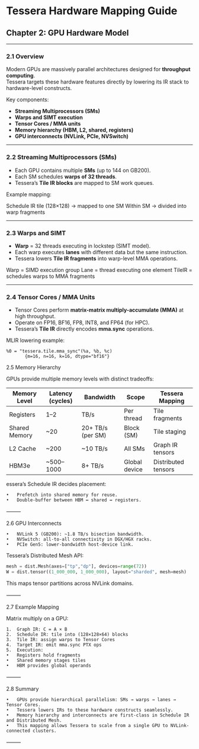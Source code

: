 # Tessera Hardware Mapping Guide
## Chapter 2: GPU Hardware Model

---

### 2.1 Overview

Modern GPUs are massively parallel architectures designed for **throughput computing**.  
Tessera targets these hardware features directly by lowering its IR stack to hardware-level constructs.

Key components:

- **Streaming Multiprocessors (SMs)**  
- **Warps and SIMT execution**  
- **Tensor Cores / MMA units**  
- **Memory hierarchy (HBM, L2, shared, registers)**  
- **GPU interconnects (NVLink, PCIe, NVSwitch)**  

---

### 2.2 Streaming Multiprocessors (SMs)

- Each GPU contains multiple **SMs** (up to 144 on GB200).  
- Each SM schedules **warps of 32 threads**.  
- Tessera’s **Tile IR blocks** are mapped to SM work queues.  

Example mapping:

Schedule IR tile (128×128) → mapped to one SM
Within SM → divided into warp fragments

---

### 2.3 Warps and SIMT

- **Warp** = 32 threads executing in lockstep (SIMT model).  
- Each warp executes **lanes** with different data but the same instruction.  
- Tessera lowers **Tile IR fragments** into warp-level MMA operations.
  
Warp   = SIMD execution group
Lane   = thread executing one element
TileIR = schedules warps to MMA fragments

---

### 2.4 Tensor Cores / MMA Units

- Tensor Cores perform **matrix-matrix multiply-accumulate (MMA)** at high throughput.  
- Operate on FP16, BF16, FP8, INT8, and FP64 (for HPC).  
- Tessera’s **Tile IR** directly encodes **mma.sync** operations.  

MLIR lowering example:
```mlir
%0 = "tessera.tile.mma_sync"(%a, %b, %c)
       {m=16, n=16, k=16, dtype="bf16"}
```
2.5 Memory Hierarchy

GPUs provide multiple memory levels with distinct tradeoffs:

|Memory Level | Latency (cycles) | Bandwidth          | Scope         | Tessera Mapping     |
|-------------|------------------|--------------------|---------------|---------------------|
|Registers    | 1–2              | TB/s               | Per thread    | Tile fragments      |
|Shared Memory| ~20              | 20+ TB/s (per SM)  | Block (SM)    | Tile staging        |
|L2 Cache     | ~200             |~10 TB/s            | All SMs       | Graph IR tensors    |
|HBM3e        |~500–1000         | 8+ TB/s            | Global device | Distributed tensors |

essera’s Schedule IR decides placement:

	•	Prefetch into shared memory for reuse.
	•	Double-buffer between HBM ↔ shared ↔ registers.

⸻

2.6 GPU Interconnects

	•	NVLink 5 (GB200): ~1.8 TB/s bisection bandwidth.
	•	NVSwitch: all-to-all connectivity in DGX/HGX racks.
	•	PCIe Gen5: lower-bandwidth host-device link.

Tessera’s Distributed Mesh API:
```python
mesh = dist.Mesh(axes=["tp","dp"], devices=range(72))
W = dist.tensor((1_000_000, 1_000_000), layout="sharded", mesh=mesh)
```
This maps tensor partitions across NVLink domains.

⸻

2.7 Example Mapping

Matrix multiply on a GPU:

	1.	Graph IR: C = A × B
	2.	Schedule IR: tile into (128×128×64) blocks
	3.	Tile IR: assign warps to Tensor Cores
	4.	Target IR: emit mma.sync PTX ops
	5.	Execution:
	•	Registers hold fragments
	•	Shared memory stages tiles
	•	HBM provides global operands

⸻

2.8 Summary

	•	GPUs provide hierarchical parallelism: SMs → warps → lanes → Tensor Cores.
	•	Tessera lowers IRs to these hardware constructs seamlessly.
	•	Memory hierarchy and interconnects are first-class in Schedule IR and Distributed Mesh.
	•	This mapping allows Tessera to scale from a single GPU to NVLink-connected clusters.

⸻

